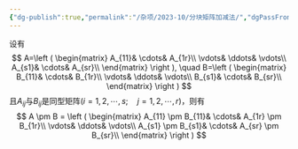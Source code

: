 ```yaml
---
{"dg-publish":true,"permalink":"/杂项/2023-10/分块矩阵加减法/","dgPassFrontmatter":true}
---
```


设有
$$
A=\left ( \begin{matrix}
A_{11}& \cdots& A_{1r}\\
\vdots& \ddots& \vdots\\
A_{s1}& \cdots& A_{sr}\\
\end{matrix} \right ), \quad
B=\left ( \begin{matrix}
B_{11}& \cdots& B_{1r}\\
\vdots& \ddots& \vdots\\
B_{s1}& \cdots& B_{sr}\\
\end{matrix} \right )
$$
且$A_{ij}$与$B_{ij}$是同型矩阵$(i=1, 2, \cdots, s; \quad j=1, 2, \cdots, r)$，则有
$$
A \pm B = \left ( \begin{matrix}
A_{11} \pm B_{11}& \cdots& A_{1r} \pm B_{1r}\\
\vdots& \ddots& \vdots\\
A_{s1} \pm B_{s1}& \cdots& A_{sr} \pm B_{sr}\\
\end{matrix} \right )
$$